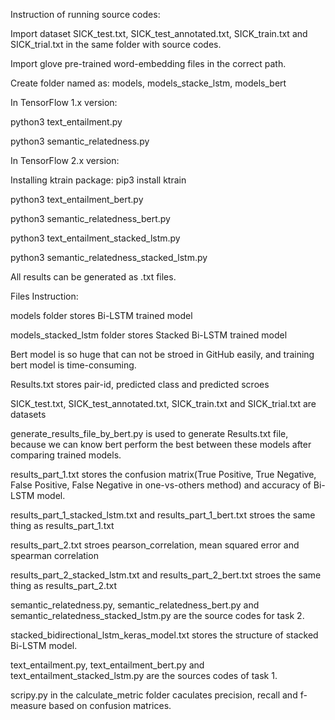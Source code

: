 Instruction of running source codes:

Import dataset SICK_test.txt, SICK_test_annotated.txt, SICK_train.txt and SICK_trial.txt in the same folder with source codes.

Import glove pre-trained word-embedding files in the correct path.

Create folder named as: models, models_stacke_lstm, models_bert

In TensorFlow 1.x version:

python3 text_entailment.py

python3 semantic_relatedness.py

In TensorFlow 2.x version:

Installing ktrain package: pip3 install ktrain

python3 text_entailment_bert.py

python3 semantic_relatedness_bert.py

python3 text_entailment_stacked_lstm.py

python3 semantic_relatedness_stacked_lstm.py

All results can be generated as .txt files.

Files Instruction:

models folder stores Bi-LSTM trained model

models_stacked_lstm folder stores Stacked Bi-LSTM trained model

Bert model is so huge that can not be stroed in GitHub easily, and training bert model is time-consuming.

Results.txt stores pair-id, predicted class and predicted scroes

SICK_test.txt, SICK_test_annotated.txt, SICK_train.txt and SICK_trial.txt are datasets

generate_results_file_by_bert.py is used to generate Results.txt file, because we can know bert perform the best between these models after comparing trained models.

results_part_1.txt stores the confusion matrix(True Positive, True Negative, False Positive, False Negative in one-vs-others method) and accuracy of Bi-LSTM model.

results_part_1_stacked_lstm.txt and results_part_1_bert.txt stroes the same thing as results_part_1.txt

results_part_2.txt stroes pearson_correlation, mean squared error and spearman correlation

results_part_2_stacked_lstm.txt and results_part_2_bert.txt stroes the same thing as results_part_2.txt

semantic_relatedness.py, semantic_relatedness_bert.py and semantic_relatedness_stacked_lstm.py are the source codes for task 2.

stacked_bidirectional_lstm_keras_model.txt stores the structure of stacked Bi-LSTM model.

text_entailment.py, text_entailment_bert.py and text_entailment_stacked_lstm.py are the sources codes of task 1.

scripy.py in the calculate_metric folder caculates precision, recall and f-measure based on confusion matrices.




